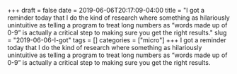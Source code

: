 +++draft = falsedate = 2019-06-06T20:17:09-04:00title = "I got a reminder today that I do the kind of research where something as hilariously unintuitive as telling a program to treat long numbers as “words made up of 0-9” is actually a critical step to making sure you get the right results."slug = "2019-06-06-I-got"tags = []categories = ["micro"]+++I got a reminder today that I do the kind of research where something as hilariously unintuitive as telling a program to treat long numbers as “words made up of 0-9” is actually a critical step to making sure you get the right results.
